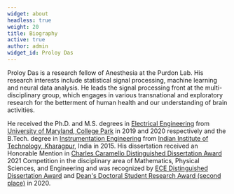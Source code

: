 ```yaml
---
widget: about
headless: true
weight: 20
title: Biography
active: true
author: admin
widget_id: Proloy Das
---
```

Proloy Das is a research fellow of Anesthesia at the Purdon Lab. His research interests include statistical signal processing, machine learning and neural data analysis. He leads the signal processing front at the multi-disciplinary group, which engages in various transnational and exploratory research for the betterment of human health and our understanding of brain activities.

He received the Ph.D. and M.S. degrees in [Electrical Engineering](https://ece.umd.edu/) from  [University of Maryland, College Park](https://umd.edu/) in 2019 and 2020 respectively and the B.Tech. degree in [Instrumentation Engineering](http://www.iitkgp.ac.in/department/EE) from [Indian Institute of Technology, Kharagpur](http://iitkgp.ac.in/), India in 2015. His dissertation received an Honorable Mention in [Charles Caramello Distinguished Dissertation Award](https://gradschool.umd.edu/funding/student-fellowships-awards/distinguished-dissertation-award) 2021 Competition in the disciplinary area of Mathematics, Physical Sciences, and Engineering and was recognized by [ECE Distinguished Dissertation Award](https://ece.umd.edu/news/story/ece-names-20192020-distinguished-dissertation-fellows) and [Dean's Doctoral Student Research Award (second place)](https://ece.umd.edu/news/story/2020-deans-doctoral-student-research-awards) in 2020.
